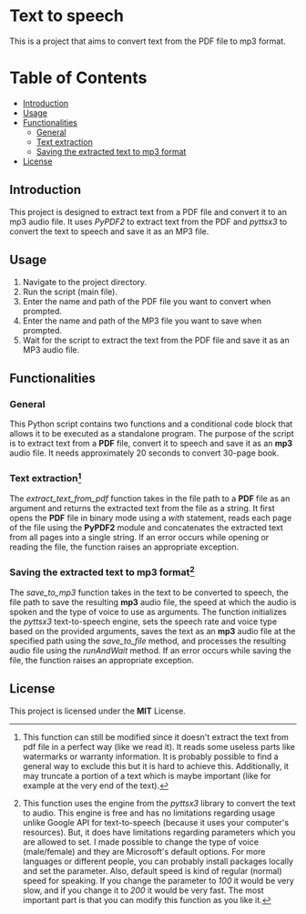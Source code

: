 # **Text to speech**
This is a project that aims to convert text from the PDF file to mp3 format.

# Table of Contents
- [Introduction](#introduction)
- [Usage](#usage)
- [Functionalities](#functionalities)
  - [General](#general)
  - [Text extraction](#text-extraction)
  - [Saving the extracted text to mp3 format](#saving-the-extracted-text-to-mp3-format)
- [License](#license)

## Introduction
This project is designed to extract text from a PDF file and convert it to an mp3 audio file.
It uses *PyPDF2* to extract text from the PDF and *pyttsx3* to convert the text to speech and save
it as an MP3 file.

## Usage
1. Navigate to the project directory.
2. Run the script (main file).
3. Enter the name and path of the PDF file you want to convert when prompted.
4. Enter the name and path of the MP3 file you want to save when prompted.
5. Wait for the script to extract the text from the PDF file and save it as an MP3 audio file.

## Functionalities
### General
This Python script contains two functions and a conditional code block that allows it to be executed
as a standalone program. The purpose of the script is to extract text from a **PDF** file, convert it to
speech and save it as an **mp3** audio file. It needs approximately 20 seconds to convert 30-page book.

### Text extraction[^1]
The *extract_text_from_pdf* function takes in the file path to a **PDF** file as an argument and returns
the extracted text from the file as a string. It first opens the **PDF** file in binary mode using a _with_
statement, reads each page of the file using the **PyPDF2** module and concatenates the extracted text from
all pages into a single string. If an error occurs while opening or reading the file, the function raises an
appropriate exception.

### Saving the extracted text to mp3 format[^2]
The *save_to_mp3* function takes in the text to be converted to speech, the file path to save the resulting
**mp3** audio file, the speed at which the audio is spoken and the type of voice to use as arguments.
The function initializes the *pyttsx3* text-to-speech engine, sets the speech rate and voice type based on the
provided arguments, saves the text as an **mp3** audio file at the specified path using the _save_to_file_
method, and processes the resulting audio file using the _runAndWait_ method. If an error occurs while
saving the file, the function raises an appropriate exception.

## License
This project is licensed under the **MIT** License.

[^1]: This function can still be modified since it doesn't extract the text from pdf file in a perfect way
(like we read it). It reads some useless parts like watermarks or warranty information. It is probably possible
to find a general way to exclude this but it is hard to achieve this.
Additionally, it may truncate a portion of a text which is maybe important (like for example at the very end of
the text).

[^2]: This function uses the engine from the *pyttsx3* library to convert the text to audio. This engine is
free and has no limitations regarding usage unlike Google API for text-to-speech (because it uses your
computer's resources). But, it does have limitations regarding parameters which you are allowed to set. I
made possible to change the type of voice (male/female) and they are Microsoft's default options. For more
languages or different people, you can probably install packages locally and set the parameter.
Also, default speed is kind of regular (normal) speed for speaking. If you change the parameter to _100_ it
would be very slow, and if you change it to _200_ it would be very fast.
The most important part is that you can modify this function as you like it.
